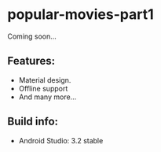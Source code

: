 # popular-movies-part1
Coming soon...

## Features:
* Material design.
* Offline support
* And many more...

## Build info:
* Android Studio: 3.2 stable
